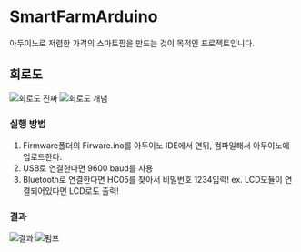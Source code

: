 # SmartFarmArduino
아두이노로 저렴한 가격의 스마트팜을 만드는 것이 목적인 프로젝트입니다. 
## 회로도
![회로도 진짜](https://user-images.githubusercontent.com/3052898/119228054-14743200-bb4c-11eb-8995-77a646097dea.PNG)
![회로도 개념](https://user-images.githubusercontent.com/3052898/119228304-5d78b600-bb4d-11eb-9afe-5f155bf21225.png)


### 실행 방법
1. Firmware폴더의 Firware.ino를 아두이노 IDE에서 연뒤, 컴파일해서 아두이노에 업로드한다. 
2. USB로 연결한다면 9600 baud를 사용
3. Bluetooth로 연결한다면 HC05를 찾아서 비밀번호 1234입력!
ex. LCD모듈이 연결되어있다면 LCD로도 출력!

### 결과
![결과](https://user-images.githubusercontent.com/3052898/119228391-c3653d80-bb4d-11eb-895b-8d1b709e3075.png)
![펌프](https://media.giphy.com/media/u4HWnmdW3z67FHl3Jw/giphy.gif)
<!-- <img src="https://media.giphy.com/media/u4HWnmdW3z67FHl3Jw/giphy.gif" width="40" height="40" /> -->
